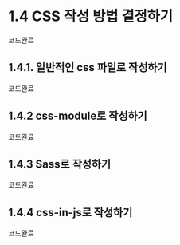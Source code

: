 # 1.4 CSS 작성 방법 결정하기
코드완료

## 1.4.1. 일반적인 css 파일로 작성하기
코드완료

## 1.4.2 css-module로 작성하기
코드완료

## 1.4.3 Sass로 작성하기
코드완료

## 1.4.4 css-in-js로 작성하기
코드완료
